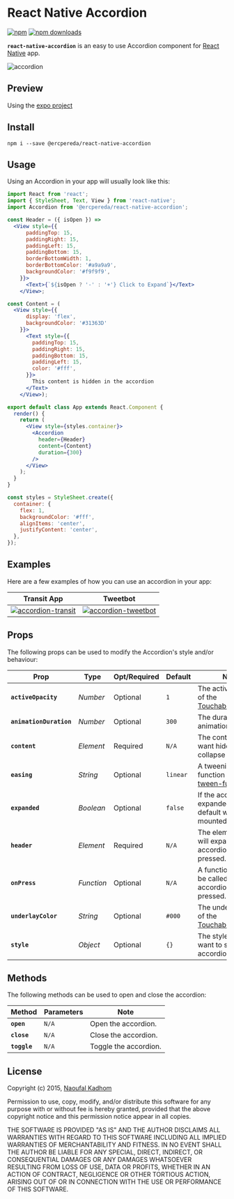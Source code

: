 # React Native Accordion
[![npm](https://img.shields.io/npm/v/@ercpereda/react-native-accordion.svg?style=flat-square)](https://www.npmjs.com/package/@ercpereda/react-native-accordion)
[![npm downloads](https://img.shields.io/npm/dm/@ercpereda/react-native-accordion.svg?style=flat-square)](https://www.npmjs.com/package/@ercpereda/react-native-accordion)

__`react-native-accordion`__ is an easy to use Accordion component for [React Native](https://facebook.github.io/react-native/) app.

![accordion](https://cloud.githubusercontent.com/assets/1627824/7762243/801c1e46-ffff-11e4-9a36-2183704b6ec6.gif)

## Preview
Using the [expo project](https://expo.io/@ercpereda/react-native-accordion-example)

## Install
```shell
npm i --save @ercpereda/react-native-accordion
```

## Usage
Using an Accordion in your app will usually look like this:
```jsx
import React from 'react';
import { StyleSheet, Text, View } from 'react-native';
import Accordion from '@ercpereda/react-native-accordion';

const Header = ({ isOpen }) =>
  <View style={{
      paddingTop: 15,
      paddingRight: 15,
      paddingLeft: 15,
      paddingBottom: 15,
      borderBottomWidth: 1,
      borderBottomColor: '#a9a9a9',
      backgroundColor: '#f9f9f9',
    }}>
      <Text>{`${isOpen ? '-' : '+'} Click to Expand`}</Text>
    </View>;

const Content = (
  <View style={{
      display: 'flex',
      backgroundColor: '#31363D'
    }}>
      <Text style={{
        paddingTop: 15,
        paddingRight: 15,
        paddingBottom: 15,
        paddingLeft: 15,
        color: '#fff',
      }}>
        This content is hidden in the accordion
      </Text>
    </View>);

export default class App extends React.Component {
  render() {
    return (
      <View style={styles.container}>
        <Accordion
          header={Header}
          content={Content}
          duration={300}
        />
      </View>
    );
  }
}

const styles = StyleSheet.create({
  container: {
    flex: 1,
    backgroundColor: '#fff',
    alignItems: 'center',
    justifyContent: 'center',
  },
});
```

## Examples
Here are a few examples of how you can use an accordion in your app:

|Transit App|Tweetbot|
|---|---|
|[![accordion-transit](https://cloud.githubusercontent.com/assets/1627824/7757509/ffee4358-ffd0-11e4-9fc5-13c8d6f09ad0.gif)](https://itunes.apple.com/ca/app/transit-app-real-time-bus/id498151501)|[![accordion-tweetbot](https://cloud.githubusercontent.com/assets/1627824/7757570/6b391106-ffd1-11e4-9191-e501e81ca506.gif)](https://itunes.apple.com/ca/app/tweetbot-3-for-twitter.-elegant/id722294701)|

## Props
The following props can be used to modify the Accordion's style and/or behaviour:

| Prop | Type | Opt/Required | Default | Note |
|---|---|---|---|---|
|__`activeOpacity`__|_Number_|Optional|`1`|The active opacity of the [TouchableHighlight](https://facebook.github.io/react-native/docs/touchablehighlight.html).
|__`animationDuration`__|_Number_|Optional|`300`|The duration of the animation.
|__`content`__|_Element_|Required|`N/A`|The content you want hidden in the collapse accordion.
|__`easing`__|_String_|Optional|`linear`| A tweening function from [tween-functions](https://github.com/chenglou/tween-functions).
|__`expanded`__|_Boolean_|Optional|`false`|If the accordion is expanded by default when mounted.
|__`header`__|_Element_|Required|`N/A`|The element that will expand the accordion when pressed.
|__`onPress`__|_Function_|Optional|`N/A`|A function that will be called when the accordion is pressed.
|__`underlayColor`__|_String_|Optional|`#000`|The underlay color of the [TouchableHighlight](https://facebook.github.io/react-native/docs/touchablehighlight.html).
|__`style`__|_Object_|Optional|`{}`|The styles you want to set on the accordion element.

## Methods
The following methods can be used to open and close the accordion:

| Method | Parameters | Note |
|---|---|---|
|__`open`__|`N/A`|Open the accordion.
|__`close`__|`N/A`|Close the accordion.
|__`toggle`__|`N/A`|Toggle the accordion.

## License
Copyright (c) 2015, [Naoufal Kadhom](http://naoufal.com)

Permission to use, copy, modify, and/or distribute this software for any purpose with or without fee is hereby granted, provided that the above copyright notice and this permission notice appear in all copies.

THE SOFTWARE IS PROVIDED "AS IS" AND THE AUTHOR DISCLAIMS ALL WARRANTIES WITH REGARD TO THIS SOFTWARE INCLUDING ALL IMPLIED WARRANTIES OF MERCHANTABILITY AND FITNESS. IN NO EVENT SHALL THE AUTHOR BE LIABLE FOR ANY SPECIAL, DIRECT, INDIRECT, OR CONSEQUENTIAL DAMAGES OR ANY DAMAGES WHATSOEVER RESULTING FROM LOSS OF USE, DATA OR PROFITS, WHETHER IN AN ACTION OF CONTRACT, NEGLIGENCE OR OTHER TORTIOUS ACTION, ARISING OUT OF OR IN CONNECTION WITH THE USE OR PERFORMANCE OF THIS SOFTWARE.
